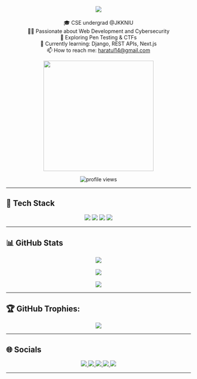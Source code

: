 <h1 align="center">
    <img src="https://readme-typing-svg.herokuapp.com/?font=Righteous&size=35&center=true&vCenter=true&width=900&height=50&duration=4000&color=FFFFFF&lines=Hi+👋,+I'm+Md.+Hussain+Anjum+Ratul;" />
</h1>

<p align="center">
🎓 CSE undergrad @JKKNIU <br>
🧑‍💻 Passionate about Web Development and Cybersecurity <br>
🔐 Exploring Pen Testing & CTFs<br>
🌱 Currently learning: Django, REST APIs, Next.js<br>
📫 How to reach me: <a href="mailto:haratul14@gmail.com">haratul14@gmail.com</a>
</p>
 
<p align="center">
  <img src="https://user-images.githubusercontent.com/74038190/212748842-9fcbad5b-6173-4175-8a61-521f3dbb7514.gif" width="300"/>
</p>

<p align="center">
  <img src="https://komarev.com/ghpvc/?username=hussain-anjum&label=Profile%20Views&color=blueviolet&style=for-the-badge" alt="profile views" />
</p>

---

## 💼 Tech Stack

<p align="center">
  <!-- Programming Languages -->
  <img src="https://skillicons.dev/icons?i=c,cpp,python,java,php" />
  
  <!-- Frontend -->
  <img src="https://skillicons.dev/icons?i=html,css,javascript,react" />
  
  <!-- Backend & Databases -->
  <img src="https://skillicons.dev/icons?i=django,flask,fastapi,mysql" />
  
  <!-- Tools & Others -->
  <img src="https://skillicons.dev/icons?i=vscode,idea,git,github,ai,ae,linux,windows" />
</p>

---

## 📊 GitHub Stats

<p align="center">
  <img src="https://github-readme-stats.vercel.app/api?username=hussain-anjum&show_icons=true&theme=one_dark_pro&hide_border=false" /> <br><br>
  <img src="https://nirzak-streak-stats.vercel.app/?user=hussain-anjum&theme=one_dark_pro&hide_border=false" /> <br><br>
  <img src="https://github-readme-stats.vercel.app/api/top-langs/?username=hussain-anjum&layout=compact&theme=one_dark_pro&hide_border=false" />
</p>

---

## 🏆 GitHub Trophies:
<p align="center">
  <img src="https://github-profile-trophy.vercel.app/?username=hussain-anjum&theme=radical&no-frame=true&no-bg=false&margin-w=4"/>
</p>

---

## 🌐 Socials

<p align="center">
  <a href="https://www.linkedin.com/in/hussain-anjum02/">
    <img src="https://img.shields.io/badge/LinkedIn-0077B5?style=for-the-badge&logo=linkedin&logoColor=white" />
  </a>
  <a href="https://www.facebook.com/hussain.anjum.02/">
    <img src="https://img.shields.io/badge/Facebook-%231877F2.svg?style=for-the-badge&logo=facebook&logoColor=white" />
  </a>
  <a href="https://x.com/hussain_anjum02">
    <img src="https://img.shields.io/badge/X-white?style=for-the-badge&logo=x&logoColor=000000" />
  </a>
  <a href="https://www.instagram.com/hussain_anjum02/">
    <img src="https://img.shields.io/badge/Instagram-E4405F?style=for-the-badge&logo=instagram&logoColor=white" />
  </a>
  <a href="https://discord.com/users/hussain_anjum">
    <img src="https://img.shields.io/badge/Discord-5865F2?style=for-the-badge&logo=discord&logoColor=white" />
  </a>
</p>

---
